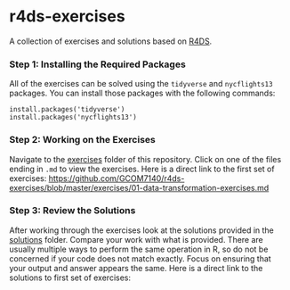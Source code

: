 # r4ds-exercises
A collection of exercises and solutions based on [R4DS](http://r4ds.had.co.nz/index.html). 

### Step 1: Installing the Required Packages
All of the exercises can be solved using the `tidyverse` and `nycflights13` packages. 
You can install those packages with the following commands: 

```
install.packages('tidyverse')
install.packages('nycflights13')
```

### Step 2: Working on the Exercises
Navigate to the [exercises](https://github.com/GCOM7140/r4ds-exercises/tree/master/exercises) 
folder of this repository. Click on one of the files ending in `.md` to view the exercises. 
Here is a direct link to the first set of exercises: https://github.com/GCOM7140/r4ds-exercises/blob/master/exercises/01-data-transformation-exercises.md

### Step 3: Review the Solutions
After working through the exercises look at the solutions provided in the [solutions](https://github.com/GCOM7140/r4ds-exercises/tree/master/solutions) folder. 
Compare your work with what is provided. There are usually multiple ways to perform 
the same operation in R, so do not be concerned if your code does not match exactly. 
Focus on ensuring that your output and answer appears the same. Here is a direct 
link to the solutions to first set of exercises: 

